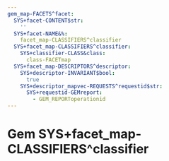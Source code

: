 ```yaml
---
gem_map-FACETS^facet:
  SYS+facet-CONTENT$str:
    ''
  SYS+facet-NAME&%:
    facet_map-CLASSIFIERS^classifier
  SYS+facet_map-CLASSIFIERS^classifier:
    SYS+classifier-CLASS&class:
      class-FACETmap
  SYS+facet_map-DESCRIPTORS^descriptor:
    SYS+descriptor-INVARIANT$bool:
      true
    SYS+descriptor_mapvec-REQUESTS^requestid$str:
      SYS+requestid-GEMreport:
        - GEM_REPORToperationid
---
```

# Gem SYS+facet_map-CLASSIFIERS^classifier

